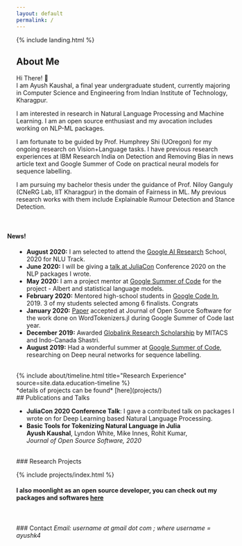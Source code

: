 ```yaml
---
layout: default
permalink: /
---
```

{% include landing.html %}

## **About Me**

Hi There! :wave:<br>
I am Ayush Kaushal, a final year undergraduate student, currently majoring in Computer Science and Engineering from Indian Institute of Technology, Kharagpur. 

I am interested in research in Natural Language Processing and Machine Learning. I am an open source enthusiast and my avocation includes working on NLP-ML packages.

I am fortunate to be guided by Prof. Humphrey Shi (UOregon) for my ongoing research on Vision+Language tasks. I have previous research experiences at IBM Research India on Detection and Removing Bias in news article text and Google Summer of Code on practical neural models for sequence labelling.

I am pursuing my bachelor thesis under the guidance of Prof. Niloy Ganguly (CNeRG Lab, IIT Kharagpur) in the domain of Fairness in ML. My previous research works with them include Explainable Rumour Detection and Stance Detection.


<br>
<h4 style="text-indent:-1.5em;font-weight:bold">News!</h4>

<ul>
<li><b>August 2020:</b> I am selected to attend the <a href="https://sites.google.com/view/aisummerschool2020">Google AI Research</a> School, 2020 for NLU Track.</li>
<li><b>June 2020:</b> I will be giving a <a href="https://pretalx.com/juliacon2020/talk/Z8WWNV/">talk at JuliaCon</a> Conference 2020 on the NLP packages I wrote.</li>
<li><b>May 2020:</b> I am a project mentor at <a href="https://summerofcode.withgoogle.com/projects/#5015442659213312">Google Summer of Code</a> for the project - Albert and statistical language models.</li>
<li><b>February 2020:</b> Mentored high-school students in <a href="https://codein.withgoogle.com/archive/"> Google Code In</a>, 2019. 3 of my students selected among 6 finalists. Congrats</li>
<li><b>January 2020:</b> <a href="https://www.theoj.org/joss-papers/joss.01956/10.21105.joss.01956.pdf">Paper</a> accepted at Journal of Open Source Software for the work done on WordTokenizers.jl during Google Summer of Code last year.</li>
<li><b>December 2019:</b> Awarded <a href="https://github.com/Ayushk4/Resume/blob/master/certificates%20and%20related%20documents/Mitacs_Research_Scholarship.pdf">Globalink Research Scholarship</a> by MITACS and Indo-Canada Shastri.</li>
<li><b>August 2019:</b> Had a wonderful summer at <a href="https://summerofcode.withgoogle.com/archive/2019/projects/4945754462879744/">Google Summer of Code</a>, researching on Deep neural networks for sequence labelling.</li>
</ul>
<br>


<div class="row">
{% include about/timeline.html title="Research Experience" source=site.data.education-timeline %}
</div >
*details of projects can be found* [here](projects/)

<br>
## Publications and Talks
<ul>
<li> <b>JuliaCon 2020 Conference Talk</b>: I gave a contributed talk on packages I wrote on for Deep Learning based Natural Language Processing.</li>
<li> <b>Basic Tools for Tokenizing Natural Language in Julia</b><br>
    <b>Ayush Kaushal</b>, Lyndon White, Mike Innes, Rohit Kumar,<br>
    <i>Journal of Open Source Software, 2020 </i></li>
</ul>

<br>
### Research Projects      

{% include projects/index.html %}

#### I also moonlight as an open source developer, you can check out my packages and softwares [here](softwares/)

<br>
<br>
### Contact
<i>Email: username at gmail dot com ; where username = ayushk4</i><br>

<br>
<br>
<div align="center" style="font-size: 80%">
	<i></i><br>
</div>

